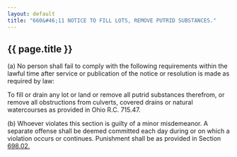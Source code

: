 ---
layout: default 
title: "660&#46;11 NOTICE TO FILL LOTS, REMOVE PUTRID SUBSTANCES."---

{{ page.title }}
----------------

​(a) No person shall fail to comply with the following requirements
within the lawful time after service or publication of the notice or
resolution is made as required by law:

To fill or drain any lot or land or remove all putrid substances
therefrom, or remove all obstructions from culverts, covered drains or
natural watercourses as provided in Ohio R.C. 715.47.

​(b) Whoever violates this section is guilty of a minor misdemeanor. A
separate offense shall be deemed committed each day during or on which a
violation occurs or continues. Punishment shall be as provided in
Section [698.02.](38e2f631.html)
